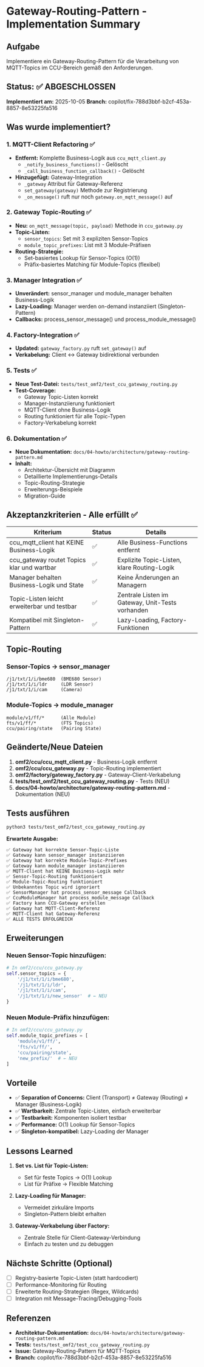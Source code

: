 # Gateway-Routing-Pattern - Implementation Summary

## Aufgabe

Implementiere ein Gateway-Routing-Pattern für die Verarbeitung von MQTT-Topics im CCU-Bereich gemäß den Anforderungen.

## Status: ✅ ABGESCHLOSSEN

**Implementiert am:** 2025-10-05
**Branch:** copilot/fix-788d3bbf-b2cf-453a-8857-8e53225fa516

## Was wurde implementiert?

### 1. MQTT-Client Refactoring ✅
- **Entfernt:** Komplette Business-Logik aus `ccu_mqtt_client.py`
  - `_notify_business_functions()` - Gelöscht
  - `_call_business_function_callback()` - Gelöscht
- **Hinzugefügt:** Gateway-Integration
  - `_gateway` Attribut für Gateway-Referenz
  - `set_gateway(gateway)` Methode zur Registrierung
  - `_on_message()` ruft nur noch `gateway.on_mqtt_message()` auf

### 2. Gateway Topic-Routing ✅
- **Neu:** `on_mqtt_message(topic, payload)` Methode in `ccu_gateway.py`
- **Topic-Listen:**
  - `sensor_topics`: Set mit 3 expliziten Sensor-Topics
  - `module_topic_prefixes`: List mit 3 Module-Präfixen
- **Routing-Strategie:**
  - Set-basiertes Lookup für Sensor-Topics (O(1))
  - Präfix-basiertes Matching für Module-Topics (flexibel)

### 3. Manager Integration ✅
- **Unverändert:** sensor_manager und module_manager behalten Business-Logik
- **Lazy-Loading:** Manager werden on-demand instanziiert (Singleton-Pattern)
- **Callbacks:** process_sensor_message() und process_module_message()

### 4. Factory-Integration ✅
- **Updated:** `gateway_factory.py` ruft `set_gateway()` auf
- **Verkabelung:** Client ↔ Gateway bidirektional verbunden

### 5. Tests ✅
- **Neue Test-Datei:** `tests/test_omf2/test_ccu_gateway_routing.py`
- **Test-Coverage:**
  - Gateway Topic-Listen korrekt
  - Manager-Instanziierung funktioniert
  - MQTT-Client ohne Business-Logik
  - Routing funktioniert für alle Topic-Typen
  - Factory-Verkabelung korrekt

### 6. Dokumentation ✅
- **Neue Dokumentation:** `docs/04-howto/architecture/gateway-routing-pattern.md`
- **Inhalt:**
  - Architektur-Übersicht mit Diagramm
  - Detaillierte Implementierungs-Details
  - Topic-Routing-Strategie
  - Erweiterungs-Beispiele
  - Migration-Guide

## Akzeptanzkriterien - Alle erfüllt ✅

| Kriterium | Status | Details |
|-----------|--------|---------|
| ccu_mqtt_client hat KEINE Business-Logik | ✅ | Alle Business-Functions entfernt |
| ccu_gateway routet Topics klar und wartbar | ✅ | Explizite Topic-Listen, klare Routing-Logik |
| Manager behalten Business-Logik und State | ✅ | Keine Änderungen an Managern |
| Topic-Listen leicht erweiterbar und testbar | ✅ | Zentrale Listen im Gateway, Unit-Tests vorhanden |
| Kompatibel mit Singleton-Pattern | ✅ | Lazy-Loading, Factory-Funktionen |

## Topic-Routing

### Sensor-Topics → sensor_manager
```
/j1/txt/1/i/bme680  (BME680 Sensor)
/j1/txt/1/i/ldr     (LDR Sensor)
/j1/txt/1/i/cam     (Camera)
```

### Module-Topics → module_manager
```
module/v1/ff/*      (Alle Module)
fts/v1/ff/*         (FTS Topics)
ccu/pairing/state   (Pairing State)
```

## Geänderte/Neue Dateien

1. **omf2/ccu/ccu_mqtt_client.py** - Business-Logik entfernt
2. **omf2/ccu/ccu_gateway.py** - Topic-Routing implementiert
3. **omf2/factory/gateway_factory.py** - Gateway-Client-Verkabelung
4. **tests/test_omf2/test_ccu_gateway_routing.py** - Tests (NEU)
5. **docs/04-howto/architecture/gateway-routing-pattern.md** - Dokumentation (NEU)

## Tests ausführen

```bash
python3 tests/test_omf2/test_ccu_gateway_routing.py
```

**Erwartete Ausgabe:**
```
✅ Gateway hat korrekte Sensor-Topic-Liste
✅ Gateway kann sensor_manager instanziieren
✅ Gateway hat korrekte Module-Topic-Prefixes
✅ Gateway kann module_manager instanziieren
✅ MQTT-Client hat KEINE Business-Logik mehr
✅ Sensor-Topic-Routing funktioniert
✅ Module-Topic-Routing funktioniert
✅ Unbekanntes Topic wird ignoriert
✅ SensorManager hat process_sensor_message Callback
✅ CcuModuleManager hat process_module_message Callback
✅ Factory kann CCU-Gateway erstellen
✅ Gateway hat MQTT-Client-Referenz
✅ MQTT-Client hat Gateway-Referenz
✅ ALLE TESTS ERFOLGREICH
```

## Erweiterungen

### Neuen Sensor-Topic hinzufügen:
```python
# In omf2/ccu/ccu_gateway.py
self.sensor_topics = {
    '/j1/txt/1/i/bme680',
    '/j1/txt/1/i/ldr',
    '/j1/txt/1/i/cam',
    '/j1/txt/1/i/new_sensor'  # ← NEU
}
```

### Neuen Module-Präfix hinzufügen:
```python
# In omf2/ccu/ccu_gateway.py
self.module_topic_prefixes = [
    'module/v1/ff/',
    'fts/v1/ff/',
    'ccu/pairing/state',
    'new_prefix/'  # ← NEU
]
```

## Vorteile

- ✅ **Separation of Concerns:** Client (Transport) ≠ Gateway (Routing) ≠ Manager (Business-Logik)
- ✅ **Wartbarkeit:** Zentrale Topic-Listen, einfach erweiterbar
- ✅ **Testbarkeit:** Komponenten isoliert testbar
- ✅ **Performance:** O(1) Lookup für Sensor-Topics
- ✅ **Singleton-kompatibel:** Lazy-Loading der Manager

## Lessons Learned

1. **Set vs. List für Topic-Listen:**
   - Set für feste Topics → O(1) Lookup
   - List für Präfixe → Flexible Matching

2. **Lazy-Loading für Manager:**
   - Vermeidet zirkuläre Imports
   - Singleton-Pattern bleibt erhalten

3. **Gateway-Verkabelung über Factory:**
   - Zentrale Stelle für Client-Gateway-Verbindung
   - Einfach zu testen und zu debuggen

## Nächste Schritte (Optional)

- [ ] Registry-basierte Topic-Listen (statt hardcodiert)
- [ ] Performance-Monitoring für Routing
- [ ] Erweiterte Routing-Strategien (Regex, Wildcards)
- [ ] Integration mit Message-Tracing/Debugging-Tools

## Referenzen

- **Architektur-Dokumentation:** `docs/04-howto/architecture/gateway-routing-pattern.md`
- **Tests:** `tests/test_omf2/test_ccu_gateway_routing.py`
- **Issue:** Gateway-Routing-Pattern für MQTT-Topics
- **Branch:** copilot/fix-788d3bbf-b2cf-453a-8857-8e53225fa516
